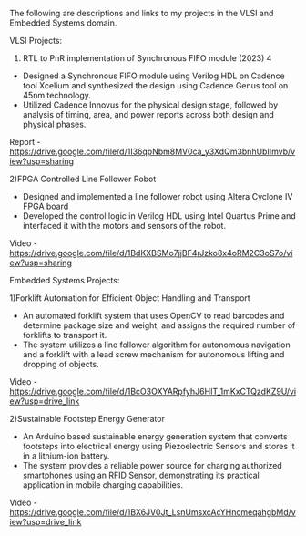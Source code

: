 The following are descriptions and links to my projects in the VLSI and Embedded Systems domain.

VLSI Projects:
1) RTL to PnR implementation of Synchronous FIFO module (2023) 4
- Designed a Synchronous FIFO module using Verilog HDL on Cadence tool Xcelium and synthesized the design
using Cadence Genus tool on 45nm technology.
- Utilized Cadence Innovus for the physical design stage, followed by analysis of timing, area, and power reports across
both design and physical phases.

Report - https://drive.google.com/file/d/1I36qpNbm8MV0ca_y3XdQm3bnhUbIImvb/view?usp=sharing

2)FPGA Controlled Line Follower Robot
 - Designed and implemented a line follower robot using Altera Cyclone IV FPGA board
 - Developed the control logic in Verilog HDL using 
   Intel Quartus Prime and interfaced it with the motors and sensors of the robot.

Video - https://drive.google.com/file/d/1BdKXBSMo7jjBF4rJzko8x4oRM2C3oS7o/view?usp=sharing

Embedded Systems Projects:

1)Forklift Automation for Efficient Object Handling and Transport
- An automated forklift system that uses OpenCV to read barcodes and determine package size and weight, and assigns
the required number of forklifts to transport it.
- The system utilizes a line follower algorithm for autonomous navigation and a forklift with a lead screw mechanism for
autonomous lifting and dropping of objects.

Video - https://drive.google.com/file/d/1BcO3OXYARpfyhJ6HIT_1mKxCTQzdKZ9U/view?usp=drive_link


2)Sustainable Footstep Energy Generator
- An Arduino based sustainable energy generation system that converts footsteps into electrical energy using
Piezoelectric Sensors and stores it in a lithium-ion battery.
- The system provides a reliable power source for charging authorized smartphones using an RFID Sensor,
demonstrating its practical application in mobile charging capabilities.

Video - https://drive.google.com/file/d/1BX6JV0Jt_LsnUmsxcAcYHncmeqahgbMd/view?usp=drive_link

